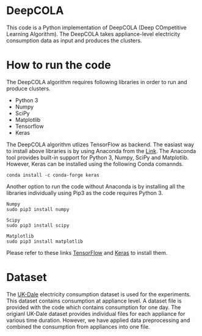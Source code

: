 # DeepCOLA

This code is a Python implementation of DeepCOLA (Deep COmpetitive Learning Algorithm). The DeepCOLA takes appliance-level electricity consumption data as input and produces the clusters.

# How to run the code

The DeepCOLA algorithm requires following libraries in order to run and produce clusters.

* Python 3
* Numpy
* SciPy
* Matplotlib
* Tensorflow
* Keras

The DeepCOLA algorithm utlizes TensorFlow as backend. The easiast way to install above libraries is by using Anaconda from the [Link](https://www.anaconda.com/). The Anaconda tool provides built-in support for Python 3, Numpy, SciPy and Matplotlib. However, Keras can be installed using the following Conda comannds. 

```
conda install -c conda-forge keras 
```

Another option to run the code without Anaconda is by installing all the libraries individually using Pip3 as the code requires Python 3.

```
Numpy
sudo pip3 install numpy

Scipy
sudo pip3 install scipy

Matplotlib
sudo pip3 install matplotlib
```

Please refer to these links [TensorFlow](https://www.tensorflow.org/install/) and [Keras](https://keras.io/) to install them.

# Dataset

The [UK-Dale](http://jack-kelly.com/data/) electricity consumption dataset is used for the experiments. This dataset contains consumption at appliance level. A dataset file is provided with the code which contains consumption for one day. The origianl UK-Dale dataset provides individual files for each appliance for various time duration. However, we have applied data preprocessing and combined the consumption from appliances into one file.
